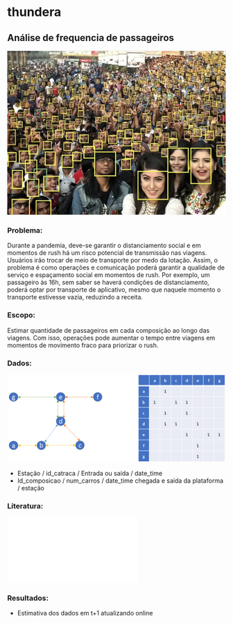 # thundera
## Análise de frequencia de passageiros

![Crowd](crowd.jpg)

### Problema: 
Durante a pandemia, deve-se garantir o distanciamento social e em momentos de rush há um risco potencial de transmissão nas viagens. 
Usuários irão trocar de meio de transporte por medo da lotação.  Assim, o problema é como operações e comunicação poderá garantir a qualidade de serviço e espaçamento social em momentos de rush. 
Por exemplo, um passageiro às 16h, sem saber se haverá condições de distanciamento, poderá optar por transporte de aplicativo, mesmo que naquele momento o transporte estivesse vazia, reduzindo a receita.
### Escopo: 
Estimar quantidade de passageiros em cada composição ao longo das viagens. Com isso, operações pode aumentar o tempo entre viagens em momentos de movimento fraco para priorizar o rush. 
### Dados:
![Estações](mapa.png)
* Estação / id_catraca / Entrada ou saída / date_time
* Id_composicao / num_carros / date_time chegada e saída da plataforma / estação

### Literatura:

![Deep and Confident Prediction for Time Series at Uber](1709.01907.pdf)
### Resultados:
* Estimativa dos dados em t+1 atualizando online

